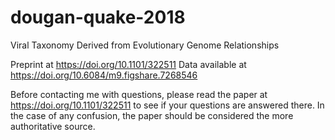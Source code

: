 # dougan-quake-2018
Viral Taxonomy Derived from Evolutionary Genome Relationships

Preprint at https://doi.org/10.1101/322511
Data available at https://doi.org/10.6084/m9.figshare.7268546

Before contacting me with questions, please read the paper at
https://doi.org/10.1101/322511 to see if your questions are
answered there. In the case of any confusion, the paper
should be considered the more authoritative source.
